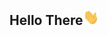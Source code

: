<h2>Hello There<img src="https://raw.githubusercontent.com/ABSphreak/ABSphreak/master/gifs/Hi.gif" height="25px"></h2>

